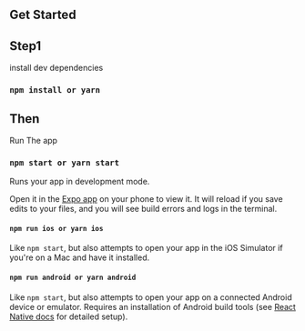 ## Get Started


## Step1
install dev dependencies

### `npm install or yarn`

## Then
Run The app

### `npm start or yarn start`


Runs your app in development mode.

Open it in the [Expo app](https://expo.io) on your phone to view it. It will reload if you save edits to your files, and you will see build errors and logs in the terminal.


#### `npm run ios or yarn ios`

Like `npm start`, but also attempts to open your app in the iOS Simulator if you're on a Mac and have it installed.

#### `npm run android or yarn android`

Like `npm start`, but also attempts to open your app on a connected Android device or emulator. Requires an installation of Android build tools (see [React Native docs](https://facebook.github.io/react-native/docs/getting-started.html) for detailed setup).
